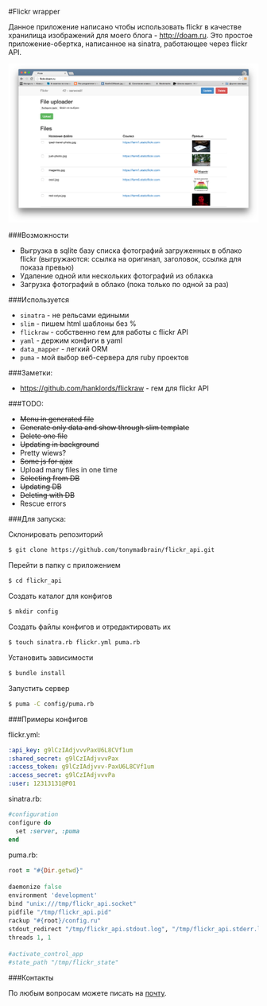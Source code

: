 #Flickr wrapper

Данное приложение написано чтобы использовать flickr в качестве хранилища
изображений для моего блога - http://doam.ru. Это простое приложение-обертка,
написанное на sinatra, работающее через flickr API.

![Main page](https://github.com/tonymadbrain/flickr_api/blob/master/screenshot.png "Main page")

###Возможности
* Выгрузка в sqlite базу списка фотографий загруженных в облако flickr
(выгружаются: ссылка на оригинал, заголовок, ссылка для показа превью)
* Удаление одной или нескольких фотографий из облакка
* Загрузка фотографий в облако (пока только по одной за раз)

###Используется
* `sinatra` - не рельсами едиными
* `slim` - пишем html шаблоны без %
* `flickraw` - собственно гем для работы с flickr API
* `yaml` - держим конфиги в yaml
* `data_mapper` - легкий ORM
* `puma` - мой выбор веб-сервера для ruby проектов

###Заметки:

* https://github.com/hanklords/flickraw - гем для flickr API

###TODO:

* ~~Menu in generated file~~
* ~~Generate only data and show through slim template~~
* ~~Delete one file~~
* ~~Updating in background~~
* Pretty wiews?
* ~~Some js for ajax~~
* Upload many files in one time
* ~~Selecting from DB~~
* ~~Updating DB~~
* ~~Deleting with DB~~
* Rescue errors

###Для запуска:

Склонировать репозиторий
~~~bash
$ git clone https://github.com/tonymadbrain/flickr_api.git
~~~
Перейти в папку с приложением
~~~bash
$ cd flickr_api
~~~
Создать каталог для конфигов
~~~bash
$ mkdir config
~~~
Создать файлы конфигов и отредактировать их
~~~bash
$ touch sinatra.rb flickr.yml puma.rb
~~~
Установить зависимости
~~~bash
$ bundle install
~~~
Запустить сервер
~~~Bash
$ puma -C config/puma.rb
~~~

###Примеры конфигов

flickr.yml:
~~~yaml
:api_key: g9lCzIAdjvvvPaxU6L8CVf1um
:shared_secret: g9lCzIAdjvvvPax
:access_token: g9lCzIAdjvvv-PaxU6L8CVf1um
:access_secret: g9lCzIAdjvvvPa
:user: 12313131@P01
~~~

sinatra.rb:
~~~ruby
#configuration
configure do
  set :server, :puma
end
~~~

puma.rb:
~~~ruby
root = "#{Dir.getwd}"

daemonize false
environment 'development'
bind "unix:///tmp/flickr_api.socket"
pidfile "/tmp/flickr_api.pid"
rackup "#{root}/config.ru"
stdout_redirect "/tmp/flickr_api.stdout.log", "/tmp/flickr_api.stderr.log"
threads 1, 1

#activate_control_app
#state_path "/tmp/flickr_state"
~~~

###Контакты

По любым вопросам можете писать на <a href="mailto:mail@doam.ru?Subject=Flickr_API_Wrapper" target="_top">почту</a>.


